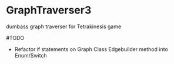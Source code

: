 # GraphTraverser3
dumbass graph traverser for Tetrakinesis game

#TODO
* Refactor if statements on Graph Class Edgebuilder method into Enum/Switch
